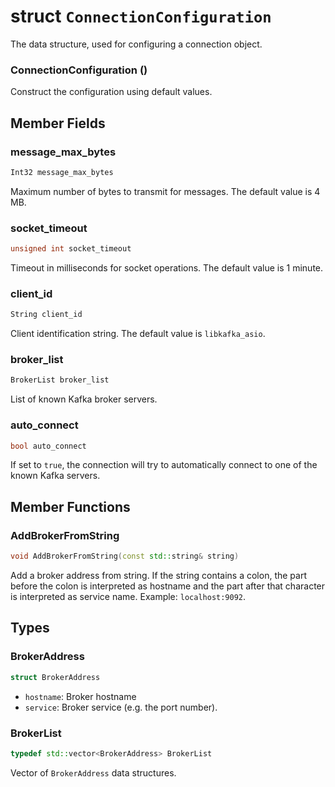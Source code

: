 
struct `ConnectionConfiguration`
============================

The data structure, used for configuring a connection object.

### **ConnectionConfiguration** ()

Construct the configuration using default values.

Member Fields
-------------

### message_max_bytes
```cpp
Int32 message_max_bytes
```

Maximum number of bytes to transmit for messages. The default value is 4 MB.


### socket_timeout
```cpp
unsigned int socket_timeout
```

Timeout in milliseconds for socket operations. The default value is 1 minute.


### client_id
```cpp
String client_id
```

Client identification string. The default value is `libkafka_asio`.


### broker_list
```cpp
BrokerList broker_list
```

List of known Kafka broker servers.


### auto_connect
```cpp
bool auto_connect
```

If set to `true`, the connection will try to automatically connect to one of the
known Kafka servers.


Member Functions
----------------

### AddBrokerFromString
```cpp
void AddBrokerFromString(const std::string& string)
```

Add a broker address from string. If the string contains a colon, the part
before the colon is interpreted as hostname and the part after that character
is interpreted as service name. Example: `localhost:9092`.


Types
-----

### BrokerAddress
```cpp
struct BrokerAddress
```

+ `hostname`:
   Broker hostname
+ `service`:
   Broker service (e.g. the port number).


### BrokerList
```cpp
typedef std::vector<BrokerAddress> BrokerList
```

Vector of `BrokerAddress` data structures.
